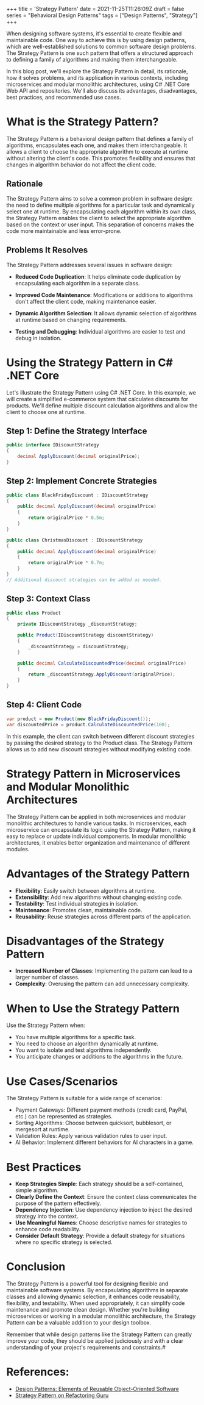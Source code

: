 +++
title = 'Strategy Pattern'
date = 2021-11-25T11:26:09Z
draft = false
series = "Behavioral Design Patterns"
tags = ["Design Patterns", "Strategy"]
+++

When designing software systems, it's essential to create flexible and maintainable code. One way to achieve this is by using design patterns, which are well-established solutions to common software design problems. The Strategy Pattern is one such pattern that offers a structured approach to defining a family of algorithms and making them interchangeable.

In this blog post, we'll explore the Strategy Pattern in detail, its rationale, how it solves problems, and its application in various contexts, including microservices and modular monolithic architectures, using C# .NET Core Web API and repositories. We'll also discuss its advantages, disadvantages, best practices, and recommended use cases.

# What is the Strategy Pattern?

The Strategy Pattern is a behavioral design pattern that defines a family of algorithms, encapsulates each one, and makes them interchangeable. It allows a client to choose the appropriate algorithm to execute at runtime without altering the client's code. This promotes flexibility and ensures that changes in algorithm behavior do not affect the client code.

## Rationale

The Strategy Pattern aims to solve a common problem in software design: the need to define multiple algorithms for a particular task and dynamically select one at runtime. By encapsulating each algorithm within its own class, the Strategy Pattern enables the client to select the appropriate algorithm based on the context or user input. This separation of concerns makes the code more maintainable and less error-prone.

## Problems It Resolves

The Strategy Pattern addresses several issues in software design:

- **Reduced Code Duplication**: It helps eliminate code duplication by encapsulating each algorithm in a separate class.

- **Improved Code Maintenance**: Modifications or additions to algorithms don't affect the client code, making maintenance easier.

- **Dynamic Algorithm Selection**: It allows dynamic selection of algorithms at runtime based on changing requirements.

- **Testing and Debugging**: Individual algorithms are easier to test and debug in isolation.

# Using the Strategy Pattern in C# .NET Core

Let's illustrate the Strategy Pattern using C# .NET Core. In this example, we will create a simplified e-commerce system that calculates discounts for products. We'll define multiple discount calculation algorithms and allow the client to choose one at runtime.

## Step 1: Define the Strategy Interface

```csharp
public interface IDiscountStrategy
{
    decimal ApplyDiscount(decimal originalPrice);
}
```

## Step 2: Implement Concrete Strategies

```csharp
public class BlackFridayDiscount : IDiscountStrategy
{
    public decimal ApplyDiscount(decimal originalPrice)
    {
        return originalPrice * 0.5m;
    }
}

public class ChristmasDiscount : IDiscountStrategy
{
    public decimal ApplyDiscount(decimal originalPrice)
    {
        return originalPrice * 0.7m;
    }
}
// Additional discount strategies can be added as needed.

```

## Step 3: Context Class

```csharp
public class Product
{
    private IDiscountStrategy _discountStrategy;

    public Product(IDiscountStrategy discountStrategy)
    {
        _discountStrategy = discountStrategy;
    }

    public decimal CalculateDiscountedPrice(decimal originalPrice)
    {
        return _discountStrategy.ApplyDiscount(originalPrice);
    }
}
```

## Step 4: Client Code

```csharp
var product = new Product(new BlackFridayDiscount());
var discountedPrice = product.CalculateDiscountedPrice(100);
```

In this example, the client can switch between different discount strategies by passing the desired strategy to the Product class. The Strategy Pattern allows us to add new discount strategies without modifying existing code.

# Strategy Pattern in Microservices and Modular Monolithic Architectures

The Strategy Pattern can be applied in both microservices and modular monolithic architectures to handle various tasks. In microservices, each microservice can encapsulate its logic using the Strategy Pattern, making it easy to replace or update individual components. In modular monolithic architectures, it enables better organization and maintenance of different modules.

# Advantages of the Strategy Pattern

- **Flexibility**: Easily switch between algorithms at runtime.
- **Extensibility**: Add new algorithms without changing existing code.
- **Testability**: Test individual strategies in isolation.
- **Maintenance**: Promotes clean, maintainable code.
- **Reusability**: Reuse strategies across different parts of the application.

# Disadvantages of the Strategy Pattern

- **Increased Number of Classes**: Implementing the pattern can lead to a larger number of classes.
- **Complexity**: Overusing the pattern can add unnecessary complexity.

# When to Use the Strategy Pattern

Use the Strategy Pattern when:

- You have multiple algorithms for a specific task.
- You need to choose an algorithm dynamically at runtime.
- You want to isolate and test algorithms independently.
- You anticipate changes or additions to the algorithms in the future.

# Use Cases/Scenarios

The Strategy Pattern is suitable for a wide range of scenarios:

- Payment Gateways: Different payment methods (credit card, PayPal, etc.) can be represented as strategies.
- Sorting Algorithms: Choose between quicksort, bubblesort, or mergesort at runtime.
- Validation Rules: Apply various validation rules to user input.
- AI Behavior: Implement different behaviors for AI characters in a game.

# Best Practices

- **Keep Strategies Simple**: Each strategy should be a self-contained, simple algorithm.
- **Clearly Define the Context**: Ensure the context class communicates the purpose of the pattern effectively.
- **Dependency Injection**: Use dependency injection to inject the desired strategy into the context.
- **Use Meaningful Names**: Choose descriptive names for strategies to enhance code readability.
- **Consider Default Strategy**: Provide a default strategy for situations where no specific strategy is selected.

# Conclusion

The Strategy Pattern is a powerful tool for designing flexible and maintainable software systems. By encapsulating algorithms in separate classes and allowing dynamic selection, it enhances code reusability, flexibility, and testability. When used appropriately, it can simplify code maintenance and promote clean design. Whether you're building microservices or working in a modular monolithic architecture, the Strategy Pattern can be a valuable addition to your design toolbox.

Remember that while design patterns like the Strategy Pattern can greatly improve your code, they should be applied judiciously and with a clear understanding of your project's requirements and constraints.#

# References:

- [Design Patterns: Elements of Reusable Object-Oriented Software](https://en.wikipedia.org/wiki/Design_Patterns)
- [Strategy Pattern on Refactoring Guru](https://refactoring.guru/design-patterns/strategy)
